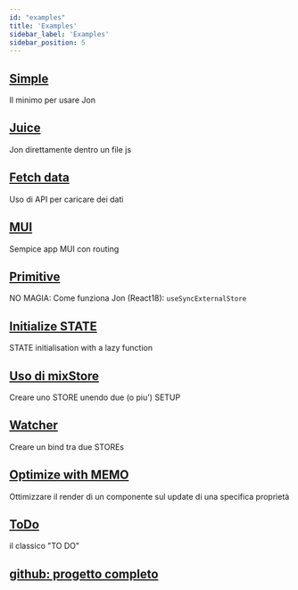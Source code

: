 ```yaml
---
id: "examples"
title: 'Examples'
sidebar_label: 'Examples'
sidebar_position: 5
---
```



## [Simple](https://codesandbox.io/s/1-sample-store-5d2tt)  
Il minimo per usare Jon

## [Juice](https://codesandbox.io/s/2-jon-juice-jri7kj)  
Jon direttamente dentro un file js

## [Fetch data](https://codesandbox.io/s/3-fetch-data-hw6hs)  
Uso di API per caricare dei dati

## [MUI](https://codesandbox.io/s/4-mui-app-fij1zi)  
Sempice app MUI con routing 

## [Primitive](https://codesandbox.io/s/example-core-store-lou5kv?file=/src/index.js)  
NO MAGIA: Come funziona Jon (React18): `useSyncExternalStore`

## [Initialize STATE](https://codesandbox.io/s/example-init-fyrii?file=/src/index.js)  
STATE initialisation with a lazy function

## [Uso di mixStore](https://codesandbox.io/s/example-mixstores-zopru?file=/src/index.js)  
Creare uno STORE unendo due (o piu') SETUP

## [Watcher](https://codesandbox.io/s/example-watch-n8jj2?file=/src/index.js)  
Creare un bind tra due STOREs

## [Optimize with MEMO](https://codesandbox.io/s/test-render-memo-47rt7?file=/src/App.jsx)  
Ottimizzare il render di un componente sul update di una specifica proprietà

## [ToDo](https://codesandbox.io/s/to-do-p24qhx?file=/src/store.js)  
il classico "TO DO"

## [github: progetto completo](https://github.com/priolo/jon-template)